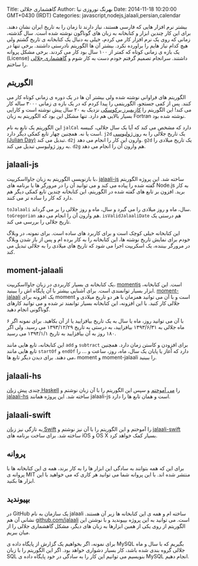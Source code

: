 Title: گاهشماری جلالی
Author: بهرنگ نوروزی نیا
Date: 2014-11-18 10:20:00 GMT+0430 (IRDT)
Categories: javascript,nodejs,jalaali,persian,calendar

بیشتر نرم افزار هایی که فارسی هستند، نیاز دارند تا زمان را به تاریخ ایران نشان دهند. برای این کار چندین ابزار و کتابخانه به زبان های گوناگون نوشته شده است. سال گذشته، زمانی که روی یک نرم افزار کار می کردم، خیلی به دنبال یک کتابخانه ی تاریخ گشتم ولی هیچ کدام نیاز هایم را براورده نکرد. بیشتر آن ها الگوریتم نادرستی داشتند. برخی تنها در یک بازه ی زمانی کوتاه که کمتر از ۱۰۰ سال بود کار می کردند. برخی مشکل پروانه (License) داشتند. سرانجام تصمیم گرفتم خودم دست به کار شوم و [گاهشماری جلالی](https://github.com/jalaali) را ساختم.

## الگوریتم

الگوریتم های فراوانی نوشته شده ولی بیشتر آن ها در یک دوره ی زمانی کوتاه کار می کنند. پس از کمی جستجو، الگوریتمی را پیدا کردم که در یک بازه ی زمانی ۳۰۰۰ ساله کار می کند! این الگوریتم را [کازیمیرز برکوسکی](http://www.astro.uni.torun.pl/~kb/Papers/EMP/PersianC-EMP.htm) نزدیک به ۲۰ سال پیش نوشته است و کارایی بسیار بالایی هم دارد. تنها مشکل این بود که الگوریتم به زبان Fortran نوشته شده بود.

این الگوریتم یک تابع به نام `jalCal` دارد که مشخص می کند که آیا یک سال جلالی، کبیسه است یا نه. همچنین چهار تابع کمکی دیگر دارد. `j2d` یک تاریخ جلالی را به [روز ژولیوسی (Julian Day)](http://fa.wikipedia.org/wiki/%D8%B1%D9%88%D8%B2_%DA%98%D9%88%D9%84%DB%8C%D9%88%D8%B3%DB%8C) تبدیل می کند. `d2j` وارون این کار را انجام می دهد. `g2d` یک تاریخ میلادی را به روز ژولیوسی تبدیل می کند. `d2g` هم وارون آن را انجام می دهد.

## jalaali-js

با بازنویسی الگوریتم به زبان جاوااسکریپت، [jalaali-js](https://github.com/jalaali/jalaali-js) ساخته شد. این پروژه الگوریتم گفته شده را پیاده می کند و می توانید آن را در مرورگر ها یا برنامه های Node.js به کار برید. افزون بر تابع های گفته شده در الگوریتم، این کتابخانه چندین تابع کمکی دیگر هم دارد که کار را ساده تر می کنند.

`toJalaali` سال، ماه و روز میلادی را می گیرد و سال، ماه و روز جلالی را بر می گرداند. `toGregorian` هم وارون آن را انجام می دهد. `isValidJalaaliDate` هم درستی یک تاریخ جلالی را بررسی می کند.

این کتابخانه خیلی کوچک است و برای کاربرد های ساده است. برای نمونه، در وبلاگ خودم برای نمایش تاریخ نوشته ها، این کتابخانه را به کار برده ام و پس از باز شدن وبلاگ در مرورگر بیننده، یک اسکریپت اجرا می شود که تاریخ های میلادی را به جلالی تبدیل می کند.

## moment-jalaali

یک کتابخانه ی بسیار کاربردی در زبان جاوااسکریپت، [momentjs](http://momentjs.com) است. این کتابخانه، ابزار بسیار توانمندی است. برای آشنایی بیشتر با آن پایگاه اش را ببینید. [moment-jalaali](https://github.com/jalaali/moment-jalaali) یک افزونه برای moment است و با آن می توانید همزمان با هر دو تاریخ میلادی و جلالی کار کنید. با این افزونه، این کتابخانه بسیار توانمند تر شده و می توانید کارهای گوناگونی انجام دهید.

با آن می توانید روز، ماه یا سال به یک تاریخ بیافزایید یا از آن بکاهید. برای نمونه اگر ۶ ماه جلالی به ۱۳۹۳/۶/۳۱ بیافزایید، به درستی به تاریخ ۱۳۹۳/۱۲/۲۹ می رسید. ولی اگر ۱۸۰ روز به آن بیافزایید به تاریخ ۱۳۹۴/۱/۱ می رسید.

این کتابخانه، تابع هایی مانند `add` و `subtract` برای افزودن و کاستن زمان دارد. همچنین تابع هایی مانند `startOf` و `endOf` دارد که آغاز یا پایان یک سال، ماه، روز، ساعت و ... را می دهند. برای دیدن دیگر تابع ها، moment و moment-jalaali را ببینید.

## jalaali-hs

چندی پیش [زبان Haskell](https://www.haskell.org/haskellwiki/Haskell) را [می آموختم](http://learnyouahaskell.com) و سپس این الگوریتم را با آن زبان نوشتم و [jalaali-hs](https://github.com/jalaali/jalaali-hs) ساخته شد. این پروژه همانند jalaali-js است و همان تابع ها را دارد.

## jalaali-swift

به تازگی نیز [زبان Swift](http://www.apple.com/swift/) را آموختم و این الگوریتم را با آن نیز نوشتم و [jalaali-swift](https://github.com/jalaali/jalaali-swift) ساخته شد. برای ساخت برنامه های iOS و OS X بسیار کمک خواهد کرد.

## پروانه

برای این که همه بتوانند به سادگی این ابزار ها را به کار برند، همه ی این کتابخانه ها با پروانه ی MIT منتشر شده اند. با این پروانه شما می توانید هر کاری که می خواهید با این ابزار ها بکنید.

## بپیوندید

در GitHub یک سازمان به نام jalaali ساخته ام و همه ی این کتابخانه ها زیر آن هستند. نشانی آن هم [github.com/jalaali](https://github.com/jalaali) است. می توانید به این پروژه بپیوندید و با نوشتن این الگوریتم از روی یکی از همین ابزارها به زبان های دیگر، مشکل گاهشماری جلالی را از میان ببریم.

برای نمونه، اگر بخواهیم یک گزارش از پایگاه داده ی MySQL بگیریم که با سال و ماه جلالی گروه بندی شده باشد، کار بسیار دشواری خواهد بود. اگر این الگوریتم را با زبان SQL بنویسیم می توانیم این کار را به سادگی در خود پایگاه داده ی MySQL انجام دهیم.
